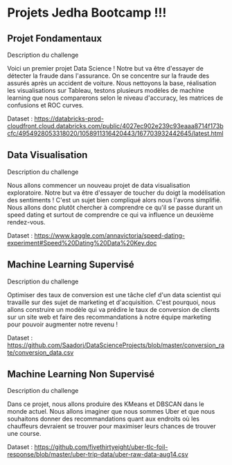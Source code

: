 # Projets Jedha Bootcamp !!!

## Projet Fondamentaux

Description du challenge

Voici un premier projet Data Science ! Notre but va être d'essayer de détecter la fraude dans l'assurance. On se concentre sur la fraude des assurés après un accident de voiture. Nous nettoyons la base, réalisation les visualisations sur Tableau, testons plusieurs modèles de machine learning que nous comparerons selon le niveau d'accuracy, les matrices de confusions et ROC curves. 

Dataset : https://databricks-prod-cloudfront.cloud.databricks.com/public/4027ec902e239c93eaaa8714f173bcfc/4954928053318020/1058911316420443/167703932442645/latest.html

## Data Visualisation 

Description du challenge

Nous allons commencer un nouveau projet de data visualisation exploratoire. Notre but va être d'essayer de toucher du doigt la modélisation des sentiments ! C'est un sujet bien compliqué alors nous l'avons simplifié. Nous allons donc plutôt chercher à comprendre ce qu'il se passe durant un speed dating et surtout de comprendre ce qui va influence un deuxième rendez-vous.

Dataset : https://www.kaggle.com/annavictoria/speed-dating-experiment#Speed%20Dating%20Data%20Key.doc

## Machine Learning Supervisé

Description du challenge 

Optimiser des taux de conversion est une tâche clef d'un data scientist qui travaille sur des sujet de marketing et d'acquisition. C'est pourquoi, nous allons construire un modèle qui va prédire le taux de conversion de clients sur un site web et faire des recommandations à notre équipe marketing pour pouvoir augmenter notre revenu ! 

Dataset : https://github.com/Saadorj/DataScienceProjects/blob/master/conversion_rate/conversion_data.csv

## Machine Learning Non Supervisé 

Description du challenge

Dans ce projet, nous allons produire des KMeans et DBSCAN dans le monde actuel. Nous allons imaginer que nous sommes Uber et que nous souhaitons donner des recommandations quant aux endroits où les chauffeurs devraient se trouver pour maximiser leurs chances de trouver une course. 

Dataset : https://github.com/fivethirtyeight/uber-tlc-foil-response/blob/master/uber-trip-data/uber-raw-data-aug14.csv
